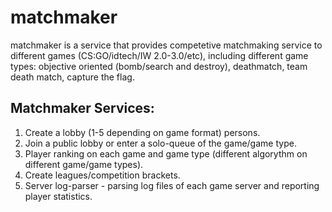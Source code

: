 # matchmaker
matchmaker is a service that provides competetive matchmaking service to different games (CS:GO/idtech/IW 2.0-3.0/etc), including 
different game types: objective oriented (bomb/search and destroy), deathmatch, team death match, capture the flag.

## Matchmaker Services:

1. Create a lobby (1-5 depending on game format) persons.
2. Join a public lobby or enter a solo-queue of the game/game type.
3. Player ranking on each game and game type (different algorythm on different game/game types).
4. Create leagues/competition brackets.
5. Server log-parser - parsing log files of each game server and reporting player statistics.
